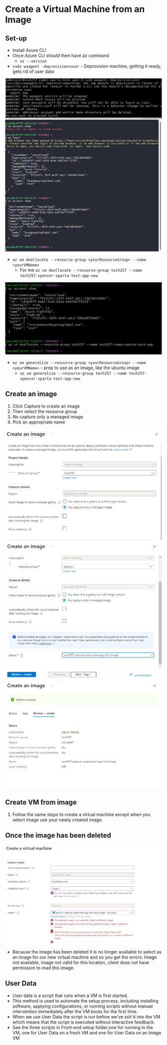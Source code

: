 # Create a Virtual Machine from an Image

## Set-up
- Install Azure CLI
- Once Azure CLI should then have az command
    - `az --version`
- `sudo waagent -deprovision+user` - Deprovision machine, getting it ready, gets rid of user data

![alt text](images/deprovision_vm.png)
![alt text](images/login_az_cli.png)

- `az vm deallocate --resource-group <yourResourceGroup> --name <yourVMName>`
    - For me `az vm deallocate --resource-group tech257 --name tech257-spencer-sparta-test-app-new`

![alt text](images/deallocate_vm.png)

- `az vm generalize --resource-group <yourResourceGroup> --name <yourVMName>` - prep to use as an image, like the ubuntu image
    - `az vm generalize --resource-group tech257 --name tech257-spencer-sparta-test-app-new`

## Create an image

1. Click Capture to create an image 
2. Then select the resource group
3. No capture only a managed image
4. Pick an appropriate name

![alt text](images/creat_image_one.png)
![alt text](images/create_image_two.png)
![alt text](images/create_image_three.png)

## Create VM from image

1. Follow the same steps to create a virtual machine except when you select image use your newly created image.


## Once the image has been deleted
![alt text](images/image_deleted.png)
- Because the image has been deleted it is no longer available to select as an image for our new virtual machine and so you get the errors: Image not available, image not valid for this location, client does not have permission to read this image.


## User Data
- User data is a script that runs when a VM is first started. 
- This method is used to automate the setup process, including installing software, applying configurations, or running scripts without manual intervention immediately after the VM boots for the first time.
- When we use User Data the script is run before we've ssh'd into the VM which means that the script is executed without interactive feedback.
- See the three scripts in Front-end setup folder;one for running in the VM, one for User Data on a fresh VM and one for User Data on an Image VM
